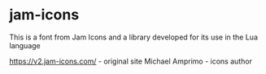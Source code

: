 # jam-icons
This is a font from Jam Icons and a library developed for its use in the Lua language

https://v2.jam-icons.com/ - original site
Michael Amprimo - icons author
